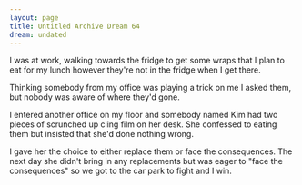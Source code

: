 ```yaml
---
layout: page
title: Untitled Archive Dream 64
dream: undated
---
```


I was at work, walking towards the fridge to get some wraps that I plan to eat for my lunch however they're not in the fridge when I get there.

Thinking somebody from my office was playing a trick on me I asked them, but nobody was aware of where they'd gone.

I entered another office on my floor and somebody named Kim had two pieces of scrunched up cling film on her desk. She confessed to eating them but insisted that she'd done nothing wrong.

I gave her the choice to either replace them or face the consequences. The next day she didn't bring in any replacements but was eager to "face the consequences" so we got to the car park to fight and I win.